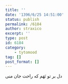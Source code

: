 ```yaml
---
title: ''
date: '1396/6/25 14:51:00'
status: publish
permalink: /6184
author: straxico
excerpt: ''
type: post
id: 6184
category:
    - tytomood
tag: []
post_format: []
---
```

دل بر تو نَهَم که راحت جان منی